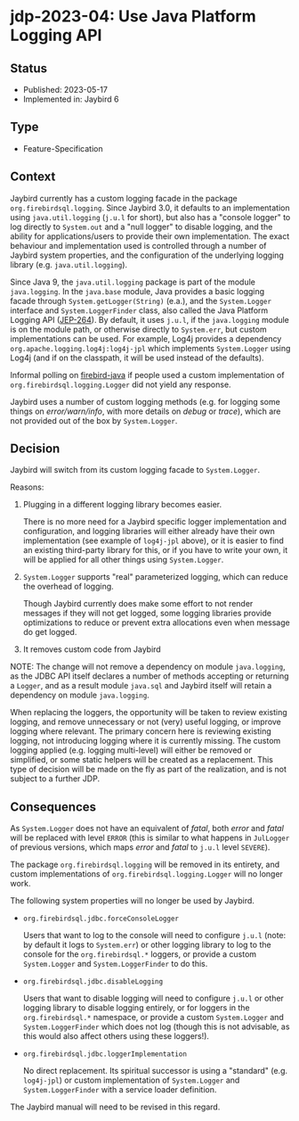 # jdp-2023-04: Use Java Platform Logging API

## Status

- Published: 2023-05-17
- Implemented in: Jaybird 6

## Type

- Feature-Specification

## Context

Jaybird currently has a custom logging facade in the package 
`org.firebirdsql.logging`. Since Jaybird 3.0, it defaults to an implementation
using `java.util.logging` (`j.u.l` for short), but also has a "console logger"
to log directly to `System.out` and a "null logger" to disable logging, and the
ability for applications/users to provide their own implementation. The exact
behaviour and implementation used is controlled through a number of Jaybird
system properties, and the configuration of the underlying logging library (e.g.
`java.util.logging`).

Since Java 9, the `java.util.logging` package is part of the module 
`java.logging`. In the `java.base` module, Java provides a basic logging facade
through `System.getLogger(String)` (e.a.), and the `System.Logger` interface and
`System.LoggerFinder` class, also called the Java Platform Logging API ([JEP-264](https://openjdk.org/jeps/264)).
By default, it uses `j.u.l`, if the `java.logging` module is on the module path,
or otherwise directly to `System.err`, but custom implementations can be used.
For example, Log4j provides a dependency `org.apache.logging.log4j:log4j-jpl`
which implements `System.Logger` using Log4j (and if on the classpath, it will
be used instead of the defaults).

Informal polling on [firebird-java](https://groups.google.com/g/firebird-java)
if people used a custom implementation of `org.firebirdsql.logging.Logger` did
not yield any response.

Jaybird uses a number of custom logging methods (e.g. for logging some things on
_error/warn/info_, with more details on _debug_ or _trace_), which are not
provided out of the box by `System.Logger`.

## Decision

Jaybird will switch from its custom logging facade to `System.Logger`.

Reasons:

1. Plugging in a different logging library becomes easier.

   There is no more need for a Jaybird specific logger implementation and
   configuration, and logging libraries will either already have their own
   implementation (see example of `log4j-jpl` above), or it is easier to find
   an existing third-party library for this, or if you have to write your own,
   it will be applied for all other things using `System.Logger`.

2. `System.Logger` supports "real" parameterized logging, which can reduce the
   overhead of logging.

   Though Jaybird currently does make some effort to not render messages if they
   will not get logged, some logging libraries provide optimizations to reduce
   or prevent extra allocations even when message do get logged.

3. It removes custom code from Jaybird 

NOTE: The change will not remove a dependency on module `java.logging`, as the
JDBC API itself declares a number of methods accepting or returning a `Logger`,
and as a result module `java.sql` and Jaybird itself will retain a dependency on
module `java.logging`.

When replacing the loggers, the opportunity will be taken to review existing
logging, and remove unnecessary or not (very) useful logging, or improve
logging where relevant. The primary concern here is reviewing existing logging,
not introducing logging where it is currently missing. The custom logging
applied (e.g. logging multi-level) will either be removed or simplified, or some
static helpers will be created as a replacement. This type of decision will be
made on the fly as part of the realization, and is not subject to a further JDP.

## Consequences

As `System.Logger` does not have an equivalent of _fatal_, both _error_ and
_fatal_ will be replaced with level `ERROR` (this is similar to what happens in
`JulLogger` of previous versions, which maps _error_ and _fatal_ to `j.u.l`
level `SEVERE`).

The package `org.firebirdsql.logging` will be removed in its entirety, and 
custom implementations of `org.firebirdsql.logging.Logger` will no longer work.

The following system properties will no longer be used by Jaybird.

- `org.firebirdsql.jdbc.forceConsoleLogger`

  Users that want to log to the console will need to configure `j.u.l` (note:
  by default it logs to `System.err`) or other logging library to log to the
  console for the `org.firebirdsql.*` loggers, or provide a custom
  `System.Logger` and `System.LoggerFinder` to do this.

- `org.firebirdsql.jdbc.disableLogging`

  Users that want to disable logging will need to configure `j.u.l` or other
  logging library to disable logging entirely, or for loggers in the
  `org.firebirdsql.*` namespace, or provide a custom `System.Logger` and
  `System.LoggerFinder` which does not log (though this is not advisable, as
  this would also affect others using these loggers!).

- `org.firebirdsql.jdbc.loggerImplementation`

  No direct replacement. Its spiritual successor is using a "standard" (e.g.
  `log4j-jpl`) or custom implementation of `System.Logger` and
  `System.LoggerFinder` with a service loader definition.

The Jaybird manual will need to be revised in this regard.
